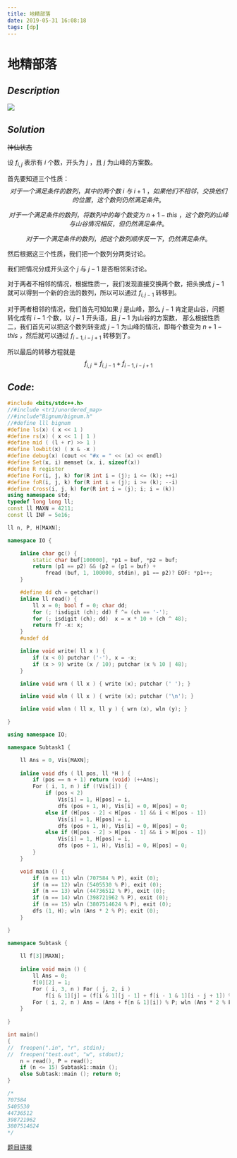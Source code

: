 ```yaml
---
title: 地精部落
date: 2019-05-31 16:08:18
tags: [dp]
---
```




# 地精部落



## $Description$

![](https://s2.ax1x.com/2019/05/31/VlfRLF.png)



## $Solution$ 

~~神仙状态~~

设 $f_{i, j}$ 表示有 $i$ 个数，开头为 $j$ ，且 $j$ 为山峰的方案数。

首先要知道三个性质：
$$
对于一个满足条件的数列，其中的两个数\ i\ 与\ i + 1\ ，如果他们不相邻，交换他们的位置，这个数列仍然满足条件。
$$

$$
对于一个满足条件的数列，将数列中的每个数变为\ n + 1 - this\ ，这个数列的山峰与山谷情况相反，但仍然满足条件。
$$

$$
对于一个满足条件的数列，把这个数列顺序反一下，仍然满足条件。
$$


然后根据这三个性质，我们把一个数列分两类讨论。

我们把情况分成开头这个 $j$ 与 $j - 1$ 是否相邻来讨论。

对于两者不相邻的情况，根据性质一，我们发现直接交换两个数，把头换成 $j - 1$ 就可以得到一个新的合法的数列，所以可以通过 $f_{i, j - 1}$ 转移到。

对于两者相邻的情况，我们首先可知如果 $j$ 是山峰，那么 $j - 1$ 肯定是山谷，问题转化成有 $i - 1$ 个数，以 $j - 1$ 开头语，且 $j - 1$ 为山谷的方案数， 那么根据性质二，我们首先可以把这个数列转变成 $j - 1$ 为山峰的情况，即每个数变为 $n + 1 - this$ ，然后就可以通过 $f_{i - 1, i - j + 1}$ 转移到了。

所以最后的转移方程就是
$$
f_{i, j} = f_{i, j - 1} + f_{i - 1, i - j + 1}
$$


## $Code:$

```cpp
#include <bits/stdc++.h>
//#include <tr1/unordered_map>
//#include"Bignum/bignum.h"
//#define lll bignum
#define ls(x) ( x << 1 )
#define rs(x) ( x << 1 | 1 )
#define mid ( (l + r) >> 1 )
#define lowbit(x) ( x & -x )
#define debug(x) (cout << "#x = " << (x) << endl)
#define Set(x, i) memset (x, i, sizeof(x))
#define R register
#define For(i, j, k) for(R int i = (j); i <= (k); ++i)
#define foR(i, j, k) for(R int i = (j); i >= (k); --i)
#define Cross(i, j, k) for(R int i = (j); i; i = (k))
using namespace std;
typedef long long ll;
const ll MAXN = 4211;
const ll INF = 5e16;

ll n, P, H[MAXN];

namespace IO {

	inline char gc() {
		static char buf[100000], *p1 = buf, *p2 = buf;
		return (p1 == p2) && (p2 = (p1 = buf) +
			fread (buf, 1, 100000, stdin), p1 == p2)? EOF: *p1++;
	}

	#define dd ch = getchar()
	inline ll read() {
		ll x = 0; bool f = 0; char dd;
		for (; !isdigit (ch); dd) f ^= (ch == '-');
		for (; isdigit (ch); dd)  x = x * 10 + (ch ^ 48);
		return f? -x: x;
	}
	#undef dd

	inline void write( ll x ) {
		if (x < 0) putchar ('-'), x = -x;
		if (x > 9) write (x / 10); putchar (x % 10 | 48);
	}

	inline void wrn ( ll x ) { write (x); putchar (' '); }

	inline void wln ( ll x ) { write (x); putchar ('\n'); }

	inline void wlnn ( ll x, ll y ) { wrn (x), wln (y); }

}

using namespace IO;

namespace Subtask1 {

	ll Ans = 0, Vis[MAXN];
	
	inline void dfs ( ll pos, ll *H ) {
		if (pos == n + 1) return (void) (++Ans);
		For ( i, 1, n ) if (!Vis[i]) {
			if (pos < 2)
				Vis[i] = 1, H[pos] = i, 
				dfs (pos + 1, H), Vis[i] = 0, H[pos] = 0;
			else if (H[pos - 2] < H[pos - 1] && i < H[pos - 1]) 
				Vis[i] = 1, H[pos] = i, 
				dfs (pos + 1, H), Vis[i] = 0, H[pos] = 0;
			else if (H[pos - 2] > H[pos - 1] && i > H[pos - 1])
				Vis[i] = 1, H[pos] = i, 
				dfs (pos + 1, H), Vis[i] = 0, H[pos] = 0;
		}
	}

	void main () {
		if (n == 11) wln (707584 % P), exit (0);
		if (n == 12) wln (5405530 % P), exit (0);
		if (n == 13) wln (44736512 % P), exit (0);
		if (n == 14) wln (398721962 % P), exit (0);
		if (n == 15) wln (3807514624 % P), exit (0);
		dfs (1, H); wln (Ans * 2 % P); exit (0);
	}

}

namespace Subtask {
	
	ll f[3][MAXN];
	
	inline void main () {
		ll Ans = 0;
		f[0][2] = 1;
		For ( i, 3, n ) For ( j, 2, i ) 
			f[i & 1][j] = (f[i & 1][j - 1] + f[i - 1 & 1][i - j + 1]) % P;
		For ( i, 2, n ) Ans = (Ans + f[n & 1][i]) % P; wln (Ans * 2 % P); exit (0);
	}
	
}

int main()
{
//	freopen(".in", "r", stdin);
//	freopen("test.out", "w", stdout);
	n = read(), P = read();
	if (n <= 15) Subtask1::main (); 
	else Subtask::main (); return 0;
}

/*
707584
5405530
44736512
398721962
3807514624
*/


```



[题目链接](<https://www.luogu.org/problemnew/show/P2467>)